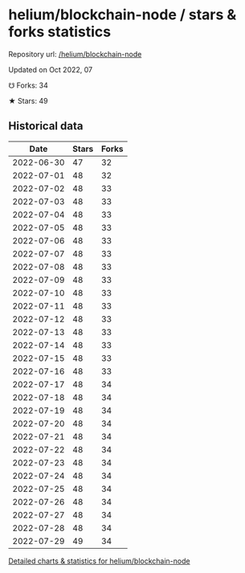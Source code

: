 # helium/blockchain-node / stars & forks statistics

Repository url: [/helium/blockchain-node](https://github.com/helium/blockchain-node)

Updated on Oct 2022, 07

☋ Forks: 34

★ Stars: 49

## Historical data
| Date | Stars | Forks |
|------|-------|-------|
| 2022-06-30 | 47 | 32 | 
| 2022-07-01 | 48 | 32 | 
| 2022-07-02 | 48 | 33 | 
| 2022-07-03 | 48 | 33 | 
| 2022-07-04 | 48 | 33 | 
| 2022-07-05 | 48 | 33 | 
| 2022-07-06 | 48 | 33 | 
| 2022-07-07 | 48 | 33 | 
| 2022-07-08 | 48 | 33 | 
| 2022-07-09 | 48 | 33 | 
| 2022-07-10 | 48 | 33 | 
| 2022-07-11 | 48 | 33 | 
| 2022-07-12 | 48 | 33 | 
| 2022-07-13 | 48 | 33 | 
| 2022-07-14 | 48 | 33 | 
| 2022-07-15 | 48 | 33 | 
| 2022-07-16 | 48 | 33 | 
| 2022-07-17 | 48 | 34 | 
| 2022-07-18 | 48 | 34 | 
| 2022-07-19 | 48 | 34 | 
| 2022-07-20 | 48 | 34 | 
| 2022-07-21 | 48 | 34 | 
| 2022-07-22 | 48 | 34 | 
| 2022-07-23 | 48 | 34 | 
| 2022-07-24 | 48 | 34 | 
| 2022-07-25 | 48 | 34 | 
| 2022-07-26 | 48 | 34 | 
| 2022-07-27 | 48 | 34 | 
| 2022-07-28 | 48 | 34 | 
| 2022-07-29 | 49 | 34 | 


[Detailed charts & statistics for helium/blockchain-node](https://reviewgithub.com/rep/helium/blockchain-node)
